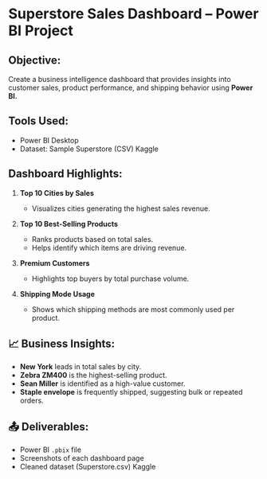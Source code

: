 # Superstore Sales Dashboard – Power BI Project

##  Objective:
 Create a business intelligence dashboard that provides insights into customer sales, product performance, and shipping behavior using **Power BI.**

## Tools Used:
- Power BI Desktop
- Dataset: Sample Superstore (CSV) Kaggle 

## Dashboard Highlights:
1. **Top 10 Cities by Sales**
   - Visualizes cities generating the highest sales revenue.
  
2. **Top 10 Best-Selling Products**
   - Ranks products based on total sales.
   - Helps identify which items are driving revenue.
   
3. **Premium Customers**
   - Highlights top buyers by total purchase volume.

4. **Shipping Mode Usage**
   - Shows which shipping methods are most commonly used per product.

## 📈 Business Insights:
- **New York** leads in total sales by city.
- **Zebra ZM400** is the highest-selling product.
- **Sean Miller** is identified as a high-value customer.
- **Staple envelope** is frequently shipped, suggesting bulk or repeated orders.

## 📤 Deliverables:
- Power BI `.pbix` file
- Screenshots of each dashboard page
- Cleaned dataset (Superstore.csv) Kaggle
